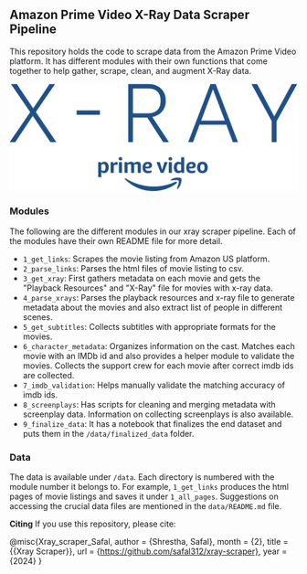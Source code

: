 ## Amazon Prime Video X-Ray Data Scraper Pipeline
This repository holds the code to scrape data from the Amazon Prime Video platform. It has different modules with their own functions that come together to help gather, scrape, clean, and augment X-Ray data.



![](./images/logo.png)


### Modules
The following are the different modules in our xray scraper pipeline. Each of the modules have their own README file for more detail.
- `1_get_links`: Scrapes the movie listing from Amazon US platform.
- `2_parse_links`: Parses the html files of movie listing to csv.
- `3_get_xray`: First gathers metadata on each movie and gets the "Playback Resources" and "X-Ray" file for movies with x-ray data.
- `4_parse_xrays`: Parses the playback resources and x-ray file to generate metadata about the movies and also extract list of people in different scenes.
- `5_get_subtitles`: Collects subtitles with appropriate formats for the movies.
- `6_character_metadata`: Organizes information on the cast. Matches each movie with an IMDb id and also provides a helper module to validate the movies. Collects the support crew for each movie after correct imdb ids are collected.
- `7_imdb_validation`: Helps manually validate the matching accuracy of imdb ids.
- `8_screenplays`: Has scripts for cleaning and merging metadata with screenplay data. Information on collecting screenplays is also available.
- `9_finalize_data`: It has a notebook that finalizes the end dataset and puts them in the `/data/finalized_data` folder.

### Data
The data is available under `/data`. Each directory is numbered with the module number it belongs to. For example, `1_get_links` produces the html pages of movie listings and saves it under `1_all_pages`. Suggestions on accessing the crucial data files are mentioned in the `data/README.md` file.

**Citing**
If you use this repository, please cite:

@misc{Xray_scraper_Safal,
    author = {Shrestha, Safal},
    month = {2},
    title = {{Xray Scraper}},
    url = {https://github.com/safal312/xray-scraper},
    year = {2024}
}